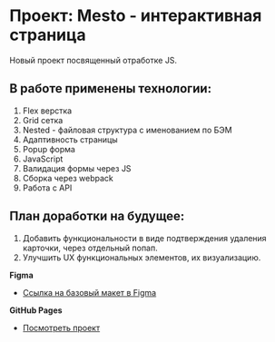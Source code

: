 # Проект: Mesto - интерактивная страница
Новый проект посвященный отработке JS.

## В работе применены технологии:
1. Flex верстка
2. Grid сетка
3. Nested - файловая структура с именованием по БЭМ
4. Адаптивность страницы
5. Popup форма
6. JavaScript
7. Валидация формы через JS
8. Сборка через webpack
9. Работа с API
## План доработки на будущее:
1) Добавить функциональности в виде подтверждения удаления карточки, через отдельный попап.
2) Улучшить UX функциональных элементов, их визуализацию.

**Figma**
* [Ссылка на базовый макет в Figma](https://www.figma.com/file/2cn9N9jSkmxD84oJik7xL7/JavaScript.-Sprint-4?node-id=0%3A1)

**GitHub Pages**
* [Посмотреть проект](https://alexndrkorol.github.io/mesto-project-bootcamp/)
